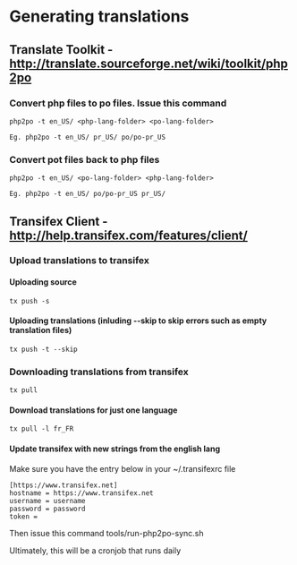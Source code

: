 Generating translations
=======================

Translate Toolkit - http://translate.sourceforge.net/wiki/toolkit/php2po
------------------------------------------------------------------------

### Convert php files to po files. Issue this command 

    php2po -t en_US/ <php-lang-folder> <po-lang-folder>

    Eg. php2po -t en_US/ pr_US/ po/po-pr_US

### Convert pot files back to php files

    php2po -t en_US/ <po-lang-folder> <php-lang-folder>

    Eg. php2po -t en_US/ po/po-pr_US pr_US/


Transifex Client - http://help.transifex.com/features/client/
-------------------------------------------------------------

### Upload translations to transifex

#### Uploading source

    tx push -s

#### Uploading translations (inluding --skip to skip errors such as empty translation files)

    tx push -t --skip

### Downloading translations from transifex

    tx pull

#### Download translations for just one language

    tx pull -l fr_FR

#### Update transifex with new strings from the english lang ###
Make sure you have the entry below in your ~/.transifexrc file

    [https://www.transifex.net]
    hostname = https://www.transifex.net
    username = username
    password = password
    token =

Then issue this command
    tools/run-php2po-sync.sh

Ultimately, this will be a cronjob that runs daily
